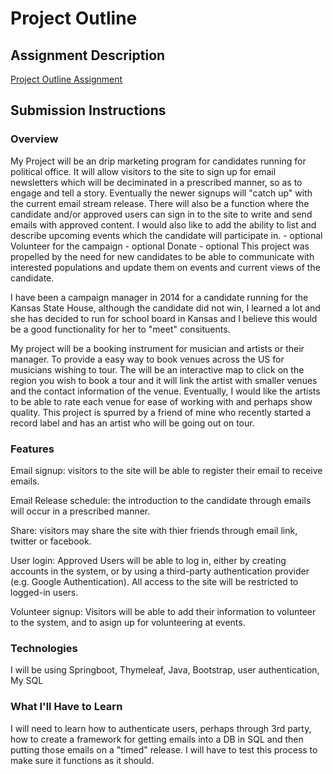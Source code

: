 # Project Outline


## Assignment Description
[Project Outline Assignment](https://github.com/jsjue/liftoff-assignments/edit/master/P2-Project_Outline/)

## Submission Instructions

### Overview
My Project will be an drip marketing program for candidates running for political office. It will allow visitors to the site to sign up for email newsletters which will be deciminated in a prescribed manner, so as to engage and tell a story. Eventually the newer signups will "catch up" with the current email stream release. There will also be a function where the candidate and/or approved users can sign in to the site to write and send emails with approved content.
I would also like to add the ability to list and describe upcoming events which the candidate will participate in. - optional
Volunteer for the campaign - optional
Donate - optional
This project was propelled by the need for new candidates to be able to communicate with interested populations and update them on events and current views of the candidate.

I have been a campaign manager in 2014 for a candidate running for the Kansas State House, although the candidate did not win, I learned a lot and she has decided to run for school board in Kansas and I believe this would be a good functionality for her to "meet" consituents.

My project will be a booking instrument for musician and artists or their manager. To provide a easy way to book venues across the US for musicians wishing to tour. The will be an interactive map to click on the region you wish to book a tour and it will link the artist with smaller venues and the contact information of the venue.
Eventually, I would like the artists to be able to rate each venue for ease of working with and perhaps show quality.
This project is spurred by a friend of mine who recently started a record label and has an artist who will be going out on tour.


### Features
Email signup: visitors to the site will be able to register their email to receive emails.

Email Release schedule: the introduction to the candidate through emails will occur in a prescribed manner.

Share: visitors may share the site with thier friends through email link, twitter or facebook.

User login: Approved Users will be able to log in, either by creating accounts in the system, or by using a third-party authentication provider (e.g. Google Authentication). All access to the site will be restricted to logged-in users.

Volunteer signup: Visitors will be able to add their information to volunteer to the system, and to asign up for volunteering at events.

### Technologies
I will be using Springboot, Thymeleaf, Java, Bootstrap, user authentication, My SQL


### What I'll Have to Learn
I will need to learn how to authenticate users, perhaps through 3rd party, how to create a framework for getting emails into a DB in SQL and then putting those emails on a "timed" release.
I will have to test this process to make sure it functions as it should.
